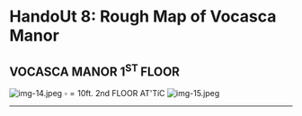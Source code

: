 # HandoUt 8: Rough Map of Vocasca Manor

## VOCASCA MANOR $1^{\text {ST }}$ FLOOR

![img-14.jpeg](DDOPEN2018%20-%20Gangs%20of%20Waterdeep_img-14.jpeg)
$\square=10 \mathrm{ft}$.
2nd FLOOR
AT'TíC
![img-15.jpeg](DDOPEN2018%20-%20Gangs%20of%20Waterdeep_img-15.jpeg)

---